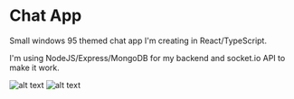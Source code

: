 # Chat App

Small windows 95 themed chat app I'm creating in React/TypeScript.

I'm using NodeJS/Express/MongoDB for my backend and socket.io API to make it work.




![alt text](https://i.imgur.com/QAHwnWB.png)
![alt text](https://i.imgur.com/GkXaxA4.png)
